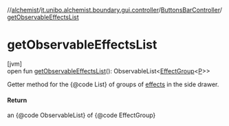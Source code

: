 //[alchemist](../../../index.md)/[it.unibo.alchemist.boundary.gui.controller](../index.md)/[ButtonsBarController](index.md)/[getObservableEffectsList](get-observable-effects-list.md)

# getObservableEffectsList

[jvm]\
open fun [getObservableEffectsList](get-observable-effects-list.md)(): ObservableList<[EffectGroup](../../it.unibo.alchemist.boundary.gui.effects/-effect-group/index.md)<[P](../../it.unibo.alchemist.boundary.gui.effects.json/-effect-group-adapter/index.md)>>

Getter method for the {@code List} of groups of [effects](../../it.unibo.alchemist.boundary.gui.effects/-effect-f-x/index.md) in the side drawer.

#### Return

an {@code ObservableList} of {@code EffectGroup}
